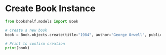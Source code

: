 # Create Book Instance

```python
from bookshelf.models import Book

# Create a new book
book = Book.objects.create(title="1984", author="George Orwell", publication_year=1949)

# Print to confirm creation
print(book)

